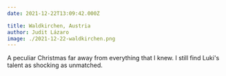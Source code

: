 ```yaml
---
date: 2021-12-22T13:09:42.000Z

title: Waldkirchen, Austria
author: Judit Lázaro
image: ./2021-12-22-waldkirchen.png
---
```


A peculiar Christmas far away from everything that I knew. I still find Luki's talent as shocking as unmatched.
